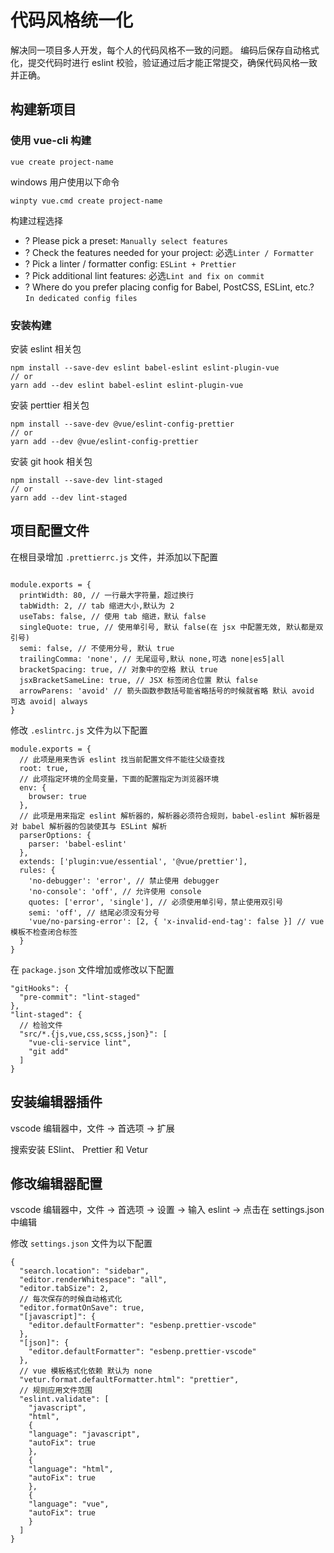 # 代码风格统一化

解决同一项目多人开发，每个人的代码风格不一致的问题。
编码后保存自动格式化，提交代码时进行 eslint 校验，验证通过后才能正常提交，确保代码风格一致并正确。

## 构建新项目

### 使用 vue-cli 构建

```
vue create project-name
```

windows 用户使用以下命令

```
winpty vue.cmd create project-name
```

构建过程选择

- ? Please pick a preset: `Manually select features`
- ? Check the features needed for your project: 必选`Linter / Formatter`
- ? Pick a linter / formatter config: `ESLint + Prettier`
- ? Pick additional lint features: 必选`Lint and fix on commit`
- ? Where do you prefer placing config for Babel, PostCSS, ESLint, etc.? `In dedicated config files`

### 安装构建

安装 eslint 相关包

```
npm install --save-dev eslint babel-eslint eslint-plugin-vue
// or
yarn add --dev eslint babel-eslint eslint-plugin-vue
```

安装 perttier 相关包

```
npm install --save-dev @vue/eslint-config-prettier
// or
yarn add --dev @vue/eslint-config-prettier
```

安装 git hook 相关包

```
npm install --save-dev lint-staged
// or
yarn add --dev lint-staged
```

## 项目配置文件

在根目录增加 `.prettierrc.js` 文件，并添加以下配置

```

module.exports = {
  printWidth: 80, // 一行最大字符量，超过换行
  tabWidth: 2, // tab 缩进大小,默认为 2
  useTabs: false, // 使用 tab 缩进，默认 false
  singleQuote: true, // 使用单引号, 默认 false(在 jsx 中配置无效, 默认都是双引号)
  semi: false, // 不使用分号, 默认 true
  trailingComma: 'none', // 无尾逗号,默认 none,可选 none|es5|all
  bracketSpacing: true, // 对象中的空格 默认 true
  jsxBracketSameLine: true, // JSX 标签闭合位置 默认 false
  arrowParens: 'avoid' // 箭头函数参数括号能省略括号的时候就省略 默认 avoid 可选 avoid| always
}

```

修改 `.eslintrc.js` 文件为以下配置

```
module.exports = {
  // 此项是用来告诉 eslint 找当前配置文件不能往父级查找
  root: true,
  // 此项指定环境的全局变量，下面的配置指定为浏览器环境
  env: {
    browser: true
  },
  // 此项是用来指定 eslint 解析器的，解析器必须符合规则，babel-eslint 解析器是对 babel 解析器的包装使其与 ESLint 解析
  parserOptions: {
    parser: 'babel-eslint'
  },
  extends: ['plugin:vue/essential', '@vue/prettier'],
  rules: {
    'no-debugger': 'error', // 禁止使用 debugger
    'no-console': 'off', // 允许使用 console
    quotes: ['error', 'single'], // 必须使用单引号，禁止使用双引号
    semi: 'off', // 结尾必须没有分号
    'vue/no-parsing-error': [2, { 'x-invalid-end-tag': false }] // vue 模板不检查闭合标签
  }
}
```

在 `package.json` 文件增加或修改以下配置

```
"gitHooks": {
  "pre-commit": "lint-staged"
},
"lint-staged": {
  // 检验文件
  "src/*.{js,vue,css,scss,json}": [
    "vue-cli-service lint",
    "git add"
  ]
}
```

## 安装编辑器插件

vscode 编辑器中，文件 -> 首选项 -> 扩展

搜索安装 ESlint、 Prettier 和 Vetur

## 修改编辑器配置

vscode 编辑器中，文件 -> 首选项 -> 设置 -> 输入 eslint -> 点击在 settings.json 中编辑

修改 `settings.json` 文件为以下配置

```
{
  "search.location": "sidebar",
  "editor.renderWhitespace": "all",
  "editor.tabSize": 2,
  // 每次保存的时候自动格式化
  "editor.formatOnSave": true,
  "[javascript]": {
    "editor.defaultFormatter": "esbenp.prettier-vscode"
  },
  "[json]": {
    "editor.defaultFormatter": "esbenp.prettier-vscode"
  },
  // vue 模板格式化依赖 默认为 none
  "vetur.format.defaultFormatter.html": "prettier",
  // 规则应用文件范围
  "eslint.validate": [
    "javascript",
    "html",
    {
    "language": "javascript",
    "autoFix": true
    },
    {
    "language": "html",
    "autoFix": true
    },
    {
    "language": "vue",
    "autoFix": true
    }
  ]
}
```
